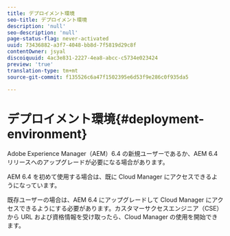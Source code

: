 ```yaml
---
title: デプロイメント環境
seo-title: デプロイメント環境
description: 'null'
seo-description: 'null'
page-status-flag: never-activated
uuid: 73436882-a3f7-4048-bb8d-7f5819d29c8f
contentOwner: jsyal
discoiquuid: 4ac3e831-2227-4ea8-abcc-c5734e023424
preview: 'true'
translation-type: tm+mt
source-git-commit: f135526c6a47f1502395e6d53f9e286c0f935da5

---
```



# デプロイメント環境{#deployment-environment}

Adobe Experience Manager（AEM）6.4 の新規ユーザーであるか、AEM 6.4 リリースへのアップグレードが必要になる場合があります。

AEM 6.4 を初めて使用する場合は、既に Cloud Manager にアクセスできるようになっています。

既存ユーザーの場合は、AEM 6.4 にアップグレードして Cloud Manager にアクセスできるようにする必要があります。カスタマーサクセスエンジニア（CSE）から URL および資格情報を受け取ったら、Cloud Manager の使用を開始できます。
